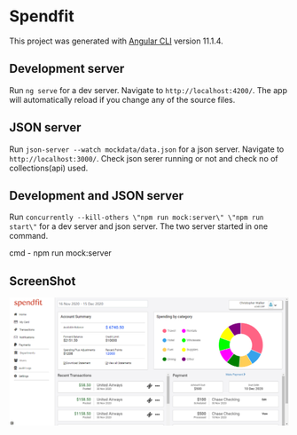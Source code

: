 # Spendfit

This project was generated with [Angular CLI](https://github.com/angular/angular-cli) version 11.1.4.

## Development server

Run `ng serve` for a dev server. Navigate to `http://localhost:4200/`. The app will automatically reload if you change any of the source files.

## JSON server

Run `json-server --watch mockdata/data.json` for a json server. Navigate to `http://localhost:3000/`. Check json serer running or not and check no of collections(api) used. 

## Development and JSON server

Run `concurrently --kill-others \"npm run mock:server\" \"npm run start\"` for a dev server and json server. The two server started in one command.

cmd - npm run mock:server

## ScreenShot

<img src="./screenshot.PNG"/>
